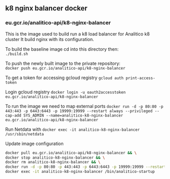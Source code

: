 
## k8 nginx balancer docker
### eu.gcr.io/analitico-api/k8-nginx-balancer

This is the image used to build run a k8 load balancer for Analitico k8 cluster
It build nginx with its configuration.

To build the baseline image cd into this directory then:  
`./build.sh`

To push the newly built image to the private repository:  
`docker push eu.gcr.io/analitico-api/k8-nginx-balancer`

To get a token for accessing gcloud registry
`gcloud auth print-access-token`

Login gcloud registry
`docker login -u oauth2accesstoken eu.gcr.io/analitico-api/k8-nginx-balancer`

To run the image we need to map external ports
`docker run -d -p 80:80 -p 443:443 -p 6443:6443 -p 19999:19999 --restart always --privileged --cap-add SYS_ADMIN --name=analitico-k8-nginx-balancer eu.gcr.io/analitico-api/k8-nginx-balancer`

Run Netdata with
`docker exec -it analitico-k8-nginx-balancer /usr/sbin/netdata`

Update image configuration

```bash
docker pull eu.gcr.io/analitico-api/k8-nginx-balancer && \
docker stop analitico-k8-nginx-balancer && \
docker rm analitico-k8-nginx-balancer && \
docker run -d -p 80:80 -p 443:443 -p 6443:6443 -p 19999:19999 --restart always --privileged --cap-add SYS_ADMIN --name=analitico-k8-nginx-balancer eu.gcr.io/analitico-api/k8-nginx-balancer &&
docker exec -it analitico-k8-nginx-balancer /bin/analitico-startup
```